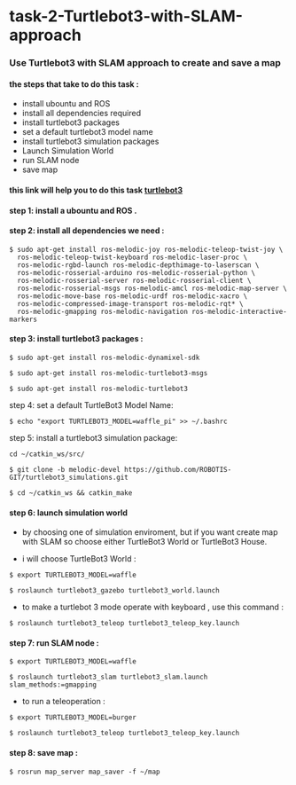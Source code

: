 # task-2-Turtlebot3-with-SLAM-approach

###  Use Turtlebot3 with SLAM approach to create and save a map


#### the steps that take to do this task : 

 * install ubountu and ROS 
 * install all dependencies required 
 * install turtlebot3 packages
 * set a default turtlebot3 model name 
 * install turtlebot3 simulation packages
 * Launch Simulation World
 * run SLAM node
 * save map


#### this link will help you to do this task [turtlebot3](https://emanual.robotis.com/docs/en/platform/turtlebot3/overview/)

#### step 1: install a ubountu and ROS . 

#### step 2: install all dependencies we need : 

<p><code>$ sudo apt-get install ros-melodic-joy ros-melodic-teleop-twist-joy \
  ros-melodic-teleop-twist-keyboard ros-melodic-laser-proc \
  ros-melodic-rgbd-launch ros-melodic-depthimage-to-laserscan \
  ros-melodic-rosserial-arduino ros-melodic-rosserial-python \
  ros-melodic-rosserial-server ros-melodic-rosserial-client \
  ros-melodic-rosserial-msgs ros-melodic-amcl ros-melodic-map-server \
  ros-melodic-move-base ros-melodic-urdf ros-melodic-xacro \
  ros-melodic-compressed-image-transport ros-melodic-rqt* \
  ros-melodic-gmapping ros-melodic-navigation ros-melodic-interactive-markers
</code></p>

#### step 3: install turtlebot3 packages : 


<p><code>$ sudo apt-get install ros-melodic-dynamixel-sdk</code></p>


<p><code>$ sudo apt-get install ros-melodic-turtlebot3-msgs</code></p>


<p><code>$ sudo apt-get install ros-melodic-turtlebot3</code></p>

step 4: set a default TurtleBot3 Model Name:

<p><code>$ echo "export TURTLEBOT3_MODEL=waffle_pi" >> ~/.bashrc</code></p>

step 5:  install a turtlebot3 simulation package:

<p><code>cd ~/catkin_ws/src/
</code></p>

<p><code>$ git clone -b melodic-devel https://github.com/ROBOTIS-GIT/turtlebot3_simulations.git
</code></p>


<p><code>$ cd ~/catkin_ws && catkin_make</code></p>


#### step 6: launch simulation world 
- by choosing one of simulation enviroment, but if you want create map with SLAM so choose either 
     TurtleBot3 World or TurtleBot3 House. 
    
- i will choose TurtleBot3 World :

<p><code>$ export TURTLEBOT3_MODEL=waffle
</code></p>
<p><code>$ roslaunch turtlebot3_gazebo turtlebot3_world.launch
</code></p>

- to make a turtlebot 3 mode operate with keyboard , use this command : 

<p><code>$ roslaunch turtlebot3_teleop turtlebot3_teleop_key.launch
</code></p>

#### step 7: run SLAM node :

<p><code>$ export TURTLEBOT3_MODEL=waffle
</code></p>

<p><code>$ roslaunch turtlebot3_slam turtlebot3_slam.launch slam_methods:=gmapping
</code></p>


- to run a teleoperation :

<p><code>$ export TURTLEBOT3_MODEL=burger</code></p>

<p><code>$ roslaunch turtlebot3_teleop turtlebot3_teleop_key.launch</code></p>

#### step 8: save map : 

<p><code>$ rosrun map_server map_saver -f ~/map</code></p>



